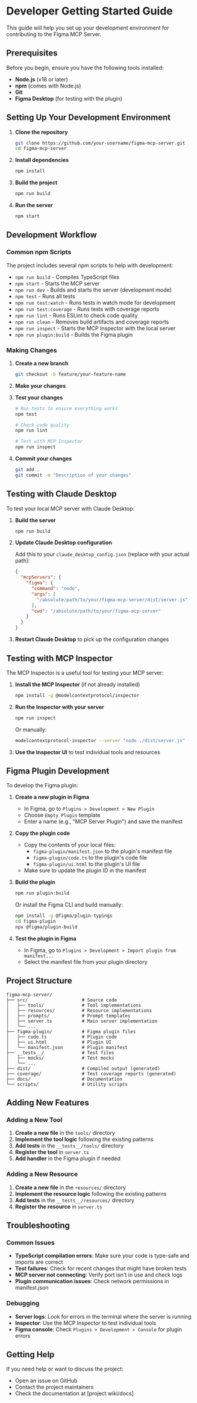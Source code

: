 # Developer Getting Started Guide

This guide will help you set up your development environment for contributing to the Figma MCP Server.

## Prerequisites

Before you begin, ensure you have the following tools installed:

- **Node.js** (v18 or later)
- **npm** (comes with Node.js)
- **Git**
- **Figma Desktop** (for testing with the plugin)

## Setting Up Your Development Environment

1. **Clone the repository**

   ```bash
   git clone https://github.com/your-username/figma-mcp-server.git
   cd figma-mcp-server
   ```

2. **Install dependencies**

   ```bash
   npm install
   ```

3. **Build the project**

   ```bash
   npm run build
   ```

4. **Run the server**

   ```bash
   npm start
   ```

## Development Workflow

### Common npm Scripts

The project includes several npm scripts to help with development:

- `npm run build` - Compiles TypeScript files
- `npm start` - Starts the MCP server
- `npm run dev` - Builds and starts the server (development mode)
- `npm test` - Runs all tests
- `npm run test:watch` - Runs tests in watch mode for development
- `npm run test:coverage` - Runs tests with coverage reports
- `npm run lint` - Runs ESLint to check code quality
- `npm run clean` - Removes build artifacts and coverage reports
- `npm run inspect` - Starts the MCP Inspector with the local server
- `npm run plugin:build` - Builds the Figma plugin

### Making Changes

1. **Create a new branch**

   ```bash
   git checkout -b feature/your-feature-name
   ```

2. **Make your changes**

3. **Test your changes**

   ```bash
   # Run tests to ensure everything works
   npm test
   
   # Check code quality
   npm run lint
   
   # Test with MCP Inspector
   npm run inspect
   ```

4. **Commit your changes**

   ```bash
   git add .
   git commit -m "Description of your changes"
   ```

## Testing with Claude Desktop

To test your local MCP server with Claude Desktop:

1. **Build the server**

   ```bash
   npm run build
   ```

2. **Update Claude Desktop configuration**

   Add this to your `claude_desktop_config.json` (replace with your actual path):

   ```json
   {
     "mcpServers": {
       "figma": {
         "command": "node",
         "args": [
           "/absolute/path/to/your/figma-mcp-server/dist/server.js"
         ],
         "cwd": "/absolute/path/to/your/figma-mcp-server"
       }
     }
   }
   ```

3. **Restart Claude Desktop** to pick up the configuration changes

## Testing with MCP Inspector

The MCP Inspector is a useful tool for testing your MCP server:

1. **Install the MCP Inspector** (if not already installed)

   ```bash
   npm install -g @modelcontextprotocol/inspector
   ```

2. **Run the Inspector with your server**

   ```bash
   npm run inspect
   ```

   Or manually:

   ```bash
   modelcontextprotocol-inspector --server "node ./dist/server.js"
   ```

3. **Use the Inspector UI** to test individual tools and resources

## Figma Plugin Development

To develop the Figma plugin:

1. **Create a new plugin in Figma**
   - In Figma, go to `Plugins > Development > New Plugin`
   - Choose `Empty Plugin` template
   - Enter a name (e.g., "MCP Server Plugin") and save the manifest

2. **Copy the plugin code**
   - Copy the contents of your local files:
     - `figma-plugin/manifest.json` to the plugin's manifest file
     - `figma-plugin/code.ts` to the plugin's code file
     - `figma-plugin/ui.html` to the plugin's UI file
   - Make sure to update the plugin ID in the manifest

3. **Build the plugin**

   ```bash
   npm run plugin:build
   ```

   Or install the Figma CLI and build manually:

   ```bash
   npm install -g @figma/plugin-typings
   cd figma-plugin
   npx @figma/plugin-build
   ```

4. **Test the plugin in Figma**
   - In Figma, go to `Plugins > Development > Import plugin from manifest...`
   - Select the manifest file from your plugin directory

## Project Structure

```
figma-mcp-server/
├── src/                    # Source code
│   ├── tools/              # Tool implementations
│   ├── resources/          # Resource implementations
│   ├── prompts/            # Prompt templates
│   ├── server.ts           # Main server implementation
│   └── ...
├── figma-plugin/           # Figma plugin files
│   ├── code.ts             # Plugin code
│   ├── ui.html             # Plugin UI
│   └── manifest.json       # Plugin manifest
├── __tests__/              # Test files
│   ├── mocks/              # Test mocks
│   └── ...
├── dist/                   # Compiled output (generated)
├── coverage/               # Test coverage reports (generated)
├── docs/                   # Documentation
└── scripts/                # Utility scripts
```

## Adding New Features

### Adding a New Tool

1. **Create a new file** in the `tools/` directory
2. **Implement the tool logic** following the existing patterns
3. **Add tests** in the `__tests__/tools/` directory
4. **Register the tool** in `server.ts`
5. **Add handler** in the Figma plugin if needed

### Adding a New Resource

1. **Create a new file** in the `resources/` directory
2. **Implement the resource logic** following the existing patterns
3. **Add tests** in the `__tests__/resources/` directory
4. **Register the resource** in `server.ts`

## Troubleshooting

### Common Issues

- **TypeScript compilation errors**: Make sure your code is type-safe and imports are correct
- **Test failures**: Check for recent changes that might have broken tests
- **MCP server not connecting**: Verify port isn't in use and check logs
- **Plugin communication issues**: Check network permissions in manifest.json

### Debugging

- **Server logs**: Look for errors in the terminal where the server is running
- **Inspector**: Use the MCP Inspector to test individual tools
- **Figma console**: Check `Plugins > Development > Console` for plugin errors

## Getting Help

If you need help or want to discuss the project:

- Open an issue on GitHub
- Contact the project maintainers
- Check the documentation at [project wiki/docs] 